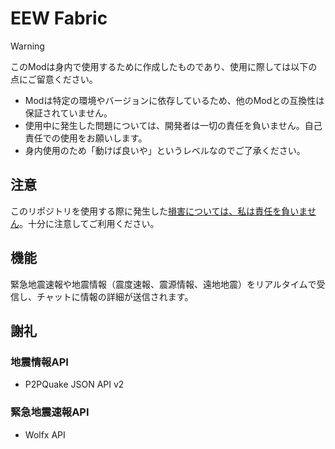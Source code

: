# EEW Fabric

> [!WARNING]
> このModは身内で使用するために作成したものであり、使用に際しては以下の点にご留意ください。
>
> - Modは特定の環境やバージョンに依存しているため、他のModとの互換性は保証されていません。
> - 使用中に発生した問題については、開発者は一切の責任を負いません。自己責任での使用をお願いします。
> - 身内使用のため「動けば良いや」というレベルなのでご了承ください。
> 
> ## 注意
> このリポジトリを使用する際に発生した<ins>損害については、私は責任を負いません</ins>。十分に注意してご利用ください。

## 機能

緊急地震速報や地震情報（震度速報、震源情報、遠地地震）をリアルタイムで受信し、チャットに情報の詳細が送信されます。

## 謝礼

### 地震情報API
- P2PQuake JSON API v2

### 緊急地震速報API
- Wolfx API
